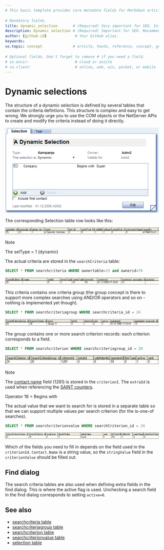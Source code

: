 ```yaml
---
# This basic template provides core metadata fields for Markdown articles on docs.superoffice.com.

# Mandatory fields.
title: dynamic_selection       # (Required) Very important for SEO. Intent in a unique string of 43-59 chars including spaces.
description: Dynamic selection # (Required) Important for SEO. Recommended character length is 115-145 characters including spaces.
author: {github-id}             # Your GitHub alias.
keywords: 
so.topic: concept              # article, howto, reference, concept, guide

# Optional fields. Don't forget to remove # if you need a field.
# so.envir:                     # cloud or onsite
# so.client:                    # online, web, win, pocket, or mobile
---
```


# Dynamic selections

The structure of a dynamic selection is defined by several tables that contain the criteria defintions. This structure is complex and easy to get wrong. We strongly urge you to use the COM objects or the NetServer APIs to create and modify the criteria instead of doing it directly.

![x][img1]

The corresponding Selection table row looks like this:

![x][img2]

> [!NOTE]
> The selType = 1 (dynamic)

The actual criteria are stored in the `searchCriteria` table:

```sql
SELECT * FROM searchcriteria WHERE ownertable=23 and ownerid=76
```

![x][img3]

This criteria contains one criteria group (the group concept is there to support more complex searches using AND/OR operators and so on - nothing is implemented yet though).

```sql
SELECT * FROM searchcriteriagroup WHERE searchcriteria_id = 24
```

![x][img4]

The group contains one or more search criterion records: each criterion corresponds to a field.

```sql
SELECT * FROM searchcriterion WHERE searchcriteriagroup_id = 20
```

![x][img5]

> [!NOTE]
> The [contact.name][1] field (1281) is stored in the `criterionI`. The `extraId` is used when referencing the [SAINT counters][2].

Operator 18 = Begins with

The actual value that we want to search for is stored in a separate table so that we can support multiple values per search criterion (for the is-one-of searches).

```sql
SELECT * FROM searchcriterionvalue WHERE searchCriterion_id = 24
```

![x][img6]

Which of the fields you need to fill in depends on the field used in the `criterionId`. `Contact.Name` is a string value, so the `stringValue` field in the `criterionValue` should be filled out.

## Find dialog

The search criteria tables are also used when defining extra fields in the find dialog. This is where the active flag is used. Unchecking a search field in the find dialog corresponds to setting `active=0`.

## See also

* [searchcriteria table][3]
* [searchcriteriagroup table][4]
* [searchcriterion table][5]
* [searchcriterionvalue table][6]
* [selection table][7]

<!-- Referenced links -->
[1]: ../../tables/contact.md
[2]: ../../sales/saint/counters.md
[3]: ../../tables/searchcriteria.md
[4]: ../../tables/searchcriteriagroup.md
[5]: ../../tables/searchcriterion.md
[6]: ../../tables/searchcriterionvalue.md
[7]: ../../tables/selection.md

<!-- Referenced images -->
[img1]: media/dynsel-card.png
[img2]: media/dynsel-row.png
[img3]: media/dynsel-searchcrit.png
[img4]: media/dynsel-searchcritgroup.png
[img5]: media/dynsel-searchcriterion.png
[img6]: media/dynsel-criterionvalue.png
